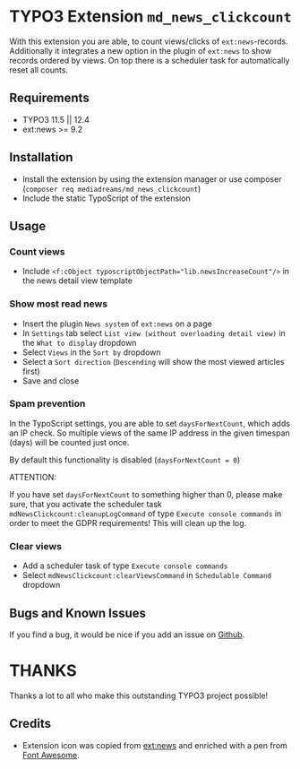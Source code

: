 # TYPO3 Extension `md_news_clickcount`
With this extension you are able, to count views/clicks of `ext:news`-records. Additionally it integrates a new option
in the plugin of `ext:news` to show records ordered by views. On top there is a scheduler task for automatically
reset all counts.

## Requirements
- TYPO3 11.5 || 12.4
- ext:news >= 9.2

## Installation
- Install the extension by using the extension manager or use composer (`composer req mediadreams/md_news_clickcount`)
- Include the static TypoScript of the extension

## Usage

### Count views
- Include `<f:cObject typoscriptObjectPath="lib.newsIncreaseCount"/>` in the news detail view template

### Show most read news
- Insert the plugin `News system` of `ext:news` on a page
- In `Settings` tab select `List view (without overloading detail view)` in the `What to display` dropdown
- Select `Views` in the `Sort by` dropdown
- Select a `Sort direction` (`Descending` will show the most viewed articles first)
- Save and close

### Spam prevention
In the TypoScript settings, you are able to set `daysForNextCount`, which adds an IP check. So multiple views of the same
IP address in the given timespan (days) will be counted just once.

By default this functionality is disabled (`daysForNextCount = 0`)

ATTENTION:

If you have set `daysForNextCount` to something higher than 0, please make sure, that you activate the scheduler task
`mdNewsClickcount:cleanupLogCommand` of type `Execute console commands` in order to meet the GDPR requirements! This
will clean up the log.

### Clear views
- Add a scheduler task of type `Execute console commands`
- Select `mdNewsClickcount:clearViewsCommand` in `Schedulable Command` dropdown

## Bugs and Known Issues
If you find a bug, it would be nice if you add an issue on [Github](https://github.com/cdaecke/md_news_clickcount/issues).

# THANKS

Thanks a lot to all who make this outstanding TYPO3 project possible!

## Credits

- Extension icon was copied from [ext:news](https://github.com/georgringer/news) and enriched with a pen from [Font Awesome](https://fontawesome.com/icons/hand-pointer?style=solid).
